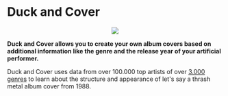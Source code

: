 # **Duck and Cover**

<div align="center">
  <img src="http://cbarks.dk/Digital/seraa196208.JPG">
</div>

**Duck and Cover allows you to create your own album covers based on
additional information like the genre and the release year of your
artificial performer.**

Duck and Cover uses data from over 100.000 top artists of over
[3.000 genres](data/genres.txt) to learn about the structure and
appearance of let's say a thrash metal album cover from 1988.